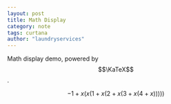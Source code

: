 ```yaml
---
layout: post
title: Math Display
category: note
tags: curtana
author: "laundryservices"
---
```


Math display demo, powered by $$\KaTeX$$.

$$-1+x ( x \big( 1+ x\Big(2 + x \bigg(3+ x\Bigg(4+x \Bigg) \bigg) \Big) \big) ) $$